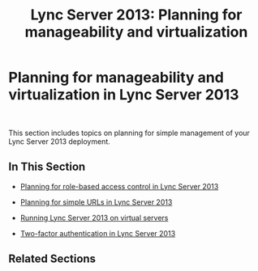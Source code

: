﻿---
title: 'Lync Server 2013: Planning for manageability and virtualization'
TOCTitle: Planning for manageability and virtualization
ms:assetid: 0b774fcd-211e-42f3-8542-f8699a8e2420
ms:mtpsurl: https://technet.microsoft.com/en-us/library/JJ687966(v=OCS.15)
ms:contentKeyID: 49733551
ms.date: 07/23/2014
mtps_version: v=OCS.15
---

# Planning for manageability and virtualization in Lync Server 2013

 


This section includes topics on planning for simple management of your Lync Server 2013 deployment.

## In This Section

  - [Planning for role-based access control in Lync Server 2013](lync-server-2013-planning-for-role-based-access-control.md)

  - [Planning for simple URLs in Lync Server 2013](lync-server-2013-planning-for-simple-urls.md)

  - [Running Lync Server 2013 on virtual servers](lync-server-2013-running-lync-server-on-virtual-servers.md)

  - [Two-factor authentication in Lync Server 2013](lync-server-2013-planning-for-and-deploying-two-factor-authentication.md)

## Related Sections


